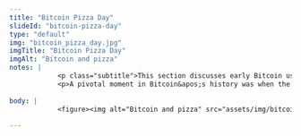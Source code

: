 ```yaml
--- 
title: "Bitcoin Pizza Day"
slideId: "bitcoin-pizza-day"
type: "default"
img: "bitcoin_pizza_day.jpg"
imgTitle: "Bitcoin Pizza Day"
imgAlt: "Bitcoin and pizza"
notes: | 
            <p class="subtitle">This section discusses early Bitcoin use.</p>
            <p>A pivotal moment in Bitcoin&apos;s history was when the first recorded good was paid for using cryptocurrency. And as you might have guessed, it was a pizza. Two pizzas to be exact.</p>
        
body: | 
            <figure><img alt="Bitcoin and pizza" src="assets/img/bitcoin_pizza_day.jpg" title="Bitcoin Pizza Day"></figure>
        
---
```

